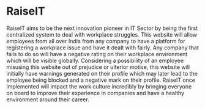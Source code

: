 # RaiseIT
RaiseIT aims to be the next innovation pioneer in IT Sector by being the first centralized system to deal with workplace struggles.
This website will allow employees from all over India from any company to have a platform for registering a workplace issue and have it dealt with fairly.
Any company that fails to do so will have a negative rating on their workplace environment which will be visible globally.
Considering a possibility of an employee misusing this website out of prejudice or ulterior motive, this website will initially have warnings generated on their profile which may later lead to the employee being blocked and a negative mark on their profile.
RaiseIT once implemented will impact the work culture incredibly by bringing everyone on board to improve their experience in companies and have a healthy environment around their career. 


